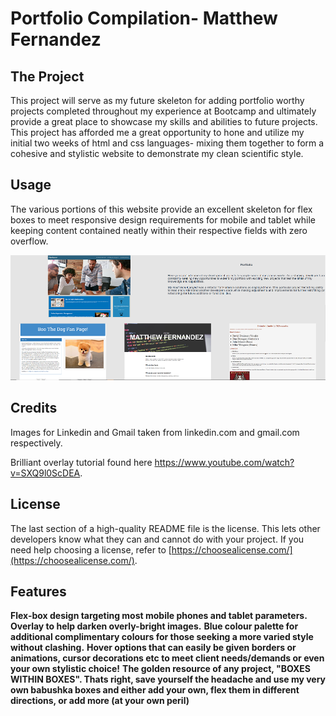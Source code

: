 # Portfolio Compilation- Matthew Fernandez

## The Project

This project will serve as my future skeleton for adding portfolio worthy projects completed throughout my experience at Bootcamp and ultimately provide a great place to showcase my skills and abilities to future projects. This project has afforded me a great opportunity to hone and utilize my initial two weeks of html and css languages- mixing them together to form a cohesive and stylistic website to demonstrate my clean scientific style.

## Usage

The various portions of this website provide an excellent skeleton for flex boxes to meet responsive design requirements for mobile and tablet while keeping content contained neatly within their respective fields with zero overflow.


![screenshot](./assets/images/portfolio-demo.PNG)

## Credits

Images for Linkedin and Gmail taken from linkedin.com and gmail.com respectively.

Brilliant overlay tutorial found here https://www.youtube.com/watch?v=SXQ9l0ScDEA.

## License

The last section of a high-quality README file is the license. This lets other developers know what they can and cannot do with your project. If you need help choosing a license, refer to [https://choosealicense.com/](https://choosealicense.com/).

## Features

**Flex-box design targeting most mobile phones and tablet parameters.**
**Overlay to help darken overly-bright images.**
**Blue colour palette for additional complimentary colours for those seeking a more varied style without clashing.**
**Hover options that can easily be given borders or animations, cursor decorations etc to meet client needs/demands or even your own stylistic choice!**
**The golden resource of any project, "BOXES WITHIN BOXES". Thats right, save yourself the headache and use my very own babushka boxes and either add your own, flex them in different directions, or add more (at your own peril)**